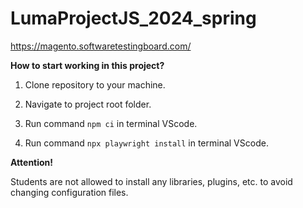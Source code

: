 # LumaProjectJS_2024_spring
https://magento.softwaretestingboard.com/

**How to start working in this project?**

1. Clone repository to your machine.

2. Navigate to project root folder.

3. Run command ```npm ci``` in terminal VScode.

4. Run command ```npx playwright install``` in terminal VScode.

**Attention!**

Students are not allowed to install any libraries, plugins, etc. to avoid changing configuration files.